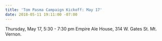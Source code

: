 ```yaml
---
title: 'Tom Pasma Campaign Kickoff: May 17'
date: 2018-05-11 19:11:00 -07:00
---
```


Thursday, May 17, 5:30 - 7:30 pm Empire Ale House, 314 W. Gates St. Mt. Vernon.